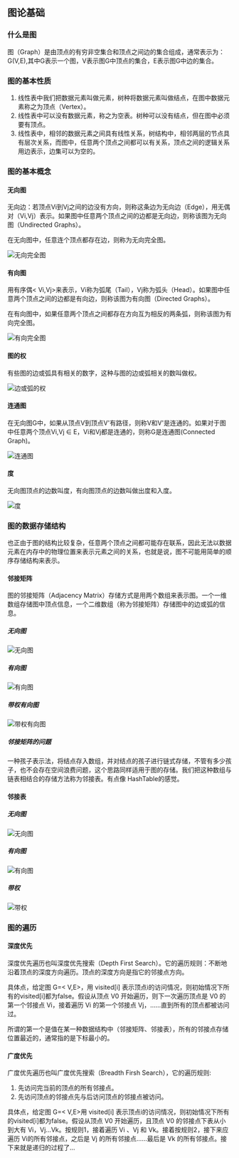 ## 图论基础

### 什么是图
图（Graph）是由顶点的有穷非空集合和顶点之间边的集合组成，通常表示为：G(V,E),其中G表示一个图，V表示图G中顶点的集合，E表示图G中边的集合。


### 图的基本性质

1. 线性表中我们把数据元素叫做元素，树种将数据元素叫做结点，在图中数据元素称之为顶点（Vertex）。  
2. 线性表中可以没有数据元素，称之为空表。树种可以没有结点，但在图中必须要有顶点。
3. 线性表中，相邻的数据元素之间具有线性关系，树结构中，相邻两层的节点具有层次关系，而图中，任意两个顶点之间都可以有关系，顶点之间的逻辑关系用边表示，边集可以为空的。

### 图的基本概念

####  无向图

无向边：若顶点Vi到Vj之间的边没有方向，则称这条边为无向边（Edge），用无偶对（Vi,Vj）表示。如果图中任意两个顶点之间的边都是无向边，则称该图为无向图（Undirected Graphs）。

在无向图中，任意连个顶点都存在边，则称为无向完全图。

![无向完全图](https://github.com/Yang1793/NoteSpaces/blob/master/%E6%95%B0%E6%8D%AE%E7%BB%93%E6%9E%84%E5%92%8C%E7%AE%97%E6%B3%95/picture/graph_1.png?raw=true)

#### 有向图
用有序偶< Vi,Vj>来表示，Vi称为弧尾（Tail），Vj称为弧头（Head）。如果图中任意两个顶点之间的边都是有向边，则称该图为有向图（Directed Graphs）。

在有向图中，如果任意两个顶点之间都存在方向互为相反的两条弧，则称该图为有向完全图。

![有向完全图](https://github.com/Yang1793/NoteSpaces/blob/master/%E6%95%B0%E6%8D%AE%E7%BB%93%E6%9E%84%E5%92%8C%E7%AE%97%E6%B3%95/picture/graph_2.png?raw=true)

#### 图的权
有些图的边或弧具有相关的数字，这种与图的边或弧相关的数叫做权。

![边或弧的权](https://github.com/Yang1793/NoteSpaces/blob/master/%E6%95%B0%E6%8D%AE%E7%BB%93%E6%9E%84%E5%92%8C%E7%AE%97%E6%B3%95/picture/graph_3.png?raw=true)

#### 连通图
在无向图G中，如果从顶点V到顶点V'有路径，则称V和V'是连通的。如果对于图中任意两个顶点Vi,Vj ∈ E，Vi和Vj都是连通的，则称G是连通图(Connected Graph)。

![连通图](https://github.com/Yang1793/NoteSpaces/blob/master/%E6%95%B0%E6%8D%AE%E7%BB%93%E6%9E%84%E5%92%8C%E7%AE%97%E6%B3%95/picture/graph_4.png?raw=true)

#### 度
无向图顶点的边数叫度，有向图顶点的边数叫做出度和入度。

![度](https://github.com/Yang1793/NoteSpaces/blob/master/%E6%95%B0%E6%8D%AE%E7%BB%93%E6%9E%84%E5%92%8C%E7%AE%97%E6%B3%95/picture/graph_5.png?raw=true)

### 图的数据存储结构
也正由于图的结构比较复杂，任意两个顶点之间都可能存在联系，因此无法以数据元素在内存中的物理位置来表示元素之间的关系，也就是说，图不可能用简单的顺序存储结构来表示。

#### 邻接矩阵
图的邻接矩阵（Adjacency Matrix）存储方式是用两个数组来表示图。一个一维数组存储图中顶点信息，一个二维数组（称为邻接矩阵）存储图中的边或弧的信息。

##### 无向图

![无向图](https://github.com/Yang1793/NoteSpaces/blob/master/%E6%95%B0%E6%8D%AE%E7%BB%93%E6%9E%84%E5%92%8C%E7%AE%97%E6%B3%95/picture/graph_6.png?raw=true)

##### 有向图

![有向图](https://github.com/Yang1793/NoteSpaces/blob/master/%E6%95%B0%E6%8D%AE%E7%BB%93%E6%9E%84%E5%92%8C%E7%AE%97%E6%B3%95/picture/graph_7.png?raw=true)

##### 带权有向图

![带权有向图](https://github.com/Yang1793/NoteSpaces/blob/master/%E6%95%B0%E6%8D%AE%E7%BB%93%E6%9E%84%E5%92%8C%E7%AE%97%E6%B3%95/picture/graph_8.png?raw=true)

##### 邻接矩阵的问题

 一种孩子表示法，将结点存入数组，并对结点的孩子进行链式存储，不管有多少孩子，也不会存在空间浪费问题，这个思路同样适用于图的存储。我们把这种数组与链表相结合的存储方法称为邻接表。有点像 HashTable的感觉。

#### 邻接表

##### 无向图

![无向图](https://github.com/Yang1793/NoteSpaces/blob/master/%E6%95%B0%E6%8D%AE%E7%BB%93%E6%9E%84%E5%92%8C%E7%AE%97%E6%B3%95/picture/graph_9.png?raw=true)

##### 有向图

![有向图](https://github.com/Yang1793/NoteSpaces/blob/master/%E6%95%B0%E6%8D%AE%E7%BB%93%E6%9E%84%E5%92%8C%E7%AE%97%E6%B3%95/picture/graph_10.png?raw=true)

##### 带权

![带权](https://github.com/Yang1793/NoteSpaces/blob/master/%E6%95%B0%E6%8D%AE%E7%BB%93%E6%9E%84%E5%92%8C%E7%AE%97%E6%B3%95/picture/graph_11.png?raw=true)

### 图的遍历

#### 深度优先

深度优先遍历也叫深度优先搜索（Depth First Search）。它的遍历规则：不断地沿着顶点的深度方向遍历。顶点的深度方向是指它的邻接点方向。   

具体点，给定图 G=< V,E>，用 visited[i] 表示顶点i的访问情况，则初始情况下所有的visited[i]都为false。假设从顶点 V0 开始遍历，则下一次遍历顶点是 V0 的第一个邻接点 Vi，接着遍历 Vi 的第一个邻接点 Vj，......直到所有的顶点都被访问过。

所谓的第一个是值在某一种数据结构中（邻接矩阵、邻接表），所有的邻接点存储位置最近的，通常指的是下标最小的。

#### 广度优先

 广度优先遍历也叫广度优先搜索（Breadth Firsh Search），它的遍历规则:

1. 先访问完当前的顶点的所有邻接点。  
2. 先访问顶点的邻接点先与后访问顶点的邻接点被访问。


具体点，给定图 G=< V,E>用 visited[i] 表示顶点i的访问情况，则初始情况下所有的visited[i]都为false。假设从顶点 V0 开始遍历，且顶点 V0 的邻接点下表从小到大有 Vi，Vj...Vk。按规则1，接着遍历 Vi 、Vj 和 Vk。接着按规则2，接下来应遍历 Vi的所有邻接点，之后是 Vj 的所有邻接点......最后是 Vk 的所有邻接点。接下来就是递归的过程了...
